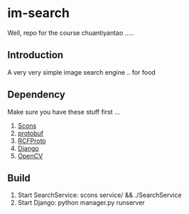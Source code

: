 im-search
=========

Well, repo for the course chuantiyantao .....

## Introduction

A very very simple image search engine .. for food

## Dependency

Make sure you have these stuff first ...

1. [Scons](www.scons.org) 
2. [protobuf](https://code.google.com/p/protobuf/)
3. [RCFProto](http://www.deltavsoft.com/RCFProto.html)
4. [Django](https://www.djangoproject.com/)
5. [OpenCV](http://opencv.org/)
 
## Build

1. Start SearchService: scons service/ && ./SearchService
2. Start Django: python manager.py runserver
